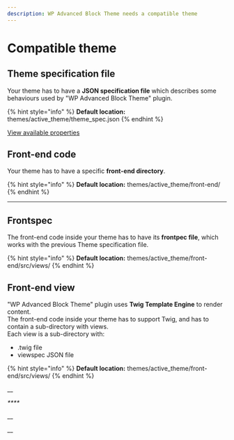 ```yaml
---
description: WP Advanced Block Theme needs a compatible theme
---
```


# Compatible theme

## Theme specification file

Your theme has to have a **JSON specification file** which describes some behaviours used by "WP Advanced Block Theme" plugin.

{% hint style="info" %}
**Default location:** themes/active\_theme/theme\_spec.json
{% endhint %}

[View available properties](../developer-documentation/theme-and-components-spec/theme\_spec.json.md)



## Front-end code

Your theme has to have a specific **front-end directory**.

{% hint style="info" %}
**Default location:** themes/active\_theme/front-end/
{% endhint %}

****

## **Frontspec**

The front-end code inside your theme has to have its **frontpec file**, which works with the previous Theme specification file.

{% hint style="info" %}
**Default location:** themes/active\_theme/front-end/src/views/
{% endhint %}



## Front-end view

"WP Advanced Block Theme" plugin uses **Twig Template Engine** to render content.\
The front-end code inside your theme has to support Twig, and has to contain a sub-directory with views.\
Each view is a sub-directory with:

* .twig file
* viewspec JSON file

{% hint style="info" %}
**Default location:** themes/active\_theme/front-end/src/views/
{% endhint %}

__

_****_

__

__
